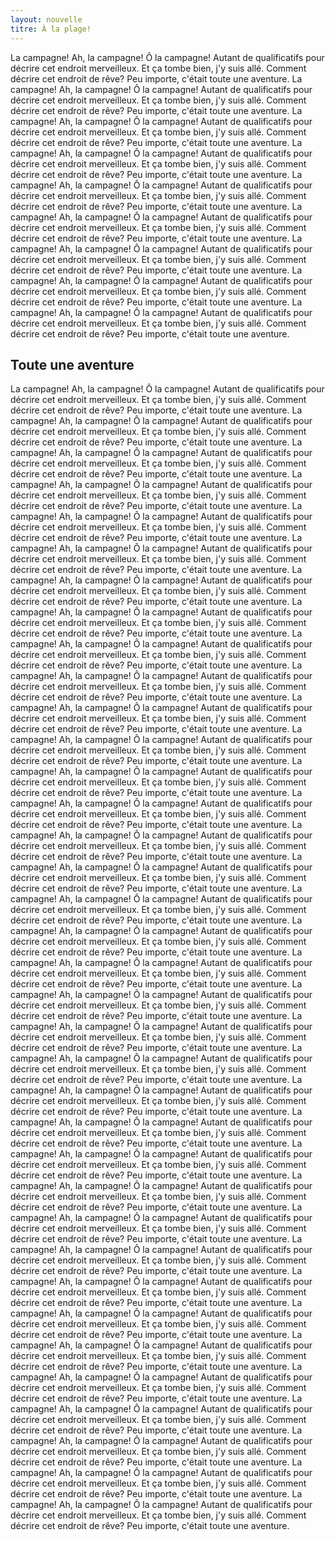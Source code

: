 ```yaml
---
layout: nouvelle
titre: À la plage!
---
```


La campagne! Ah, la campagne! Ô la campagne! Autant de qualificatifs pour décrire cet endroit merveilleux. Et ça tombe bien, j'y suis allé. Comment décrire cet endroit de rêve? Peu importe, c'était toute une aventure. La campagne! Ah, la campagne! Ô la campagne! Autant de qualificatifs pour décrire cet endroit merveilleux. Et ça tombe bien, j'y suis allé. Comment décrire cet endroit de rêve? Peu importe, c'était toute une aventure. La campagne! Ah, la campagne! Ô la campagne! Autant de qualificatifs pour décrire cet endroit merveilleux. Et ça tombe bien, j'y suis allé. Comment décrire cet endroit de rêve? Peu importe, c'était toute une aventure. La campagne! Ah, la campagne! Ô la campagne! Autant de qualificatifs pour décrire cet endroit merveilleux. Et ça tombe bien, j'y suis allé. Comment décrire cet endroit de rêve? Peu importe, c'était toute une aventure. La campagne! Ah, la campagne! Ô la campagne! Autant de qualificatifs pour décrire cet endroit merveilleux. Et ça tombe bien, j'y suis allé. Comment décrire cet endroit de rêve? Peu importe, c'était toute une aventure. La campagne! Ah, la campagne! Ô la campagne! Autant de qualificatifs pour décrire cet endroit merveilleux. Et ça tombe bien, j'y suis allé. Comment décrire cet endroit de rêve? Peu importe, c'était toute une aventure. La campagne! Ah, la campagne! Ô la campagne! Autant de qualificatifs pour décrire cet endroit merveilleux. Et ça tombe bien, j'y suis allé. Comment décrire cet endroit de rêve? Peu importe, c'était toute une aventure. La campagne! Ah, la campagne! Ô la campagne! Autant de qualificatifs pour décrire cet endroit merveilleux. Et ça tombe bien, j'y suis allé. Comment décrire cet endroit de rêve? Peu importe, c'était toute une aventure. La campagne! Ah, la campagne! Ô la campagne! Autant de qualificatifs pour décrire cet endroit merveilleux. Et ça tombe bien, j'y suis allé. Comment décrire cet endroit de rêve? Peu importe, c'était toute une aventure.

## Toute une aventure

La campagne! Ah, la campagne! Ô la campagne! Autant de qualificatifs pour décrire cet endroit merveilleux. Et ça tombe bien, j'y suis allé. Comment décrire cet endroit de rêve? Peu importe, c'était toute une aventure. La campagne! Ah, la campagne! Ô la campagne! Autant de qualificatifs pour décrire cet endroit merveilleux. Et ça tombe bien, j'y suis allé. Comment décrire cet endroit de rêve? Peu importe, c'était toute une aventure. La campagne! Ah, la campagne! Ô la campagne! Autant de qualificatifs pour décrire cet endroit merveilleux. Et ça tombe bien, j'y suis allé. Comment décrire cet endroit de rêve? Peu importe, c'était toute une aventure. La campagne! Ah, la campagne! Ô la campagne! Autant de qualificatifs pour décrire cet endroit merveilleux. Et ça tombe bien, j'y suis allé. Comment décrire cet endroit de rêve? Peu importe, c'était toute une aventure. La campagne! Ah, la campagne! Ô la campagne! Autant de qualificatifs pour décrire cet endroit merveilleux. Et ça tombe bien, j'y suis allé. Comment décrire cet endroit de rêve? Peu importe, c'était toute une aventure. La campagne! Ah, la campagne! Ô la campagne! Autant de qualificatifs pour décrire cet endroit merveilleux. Et ça tombe bien, j'y suis allé. Comment décrire cet endroit de rêve? Peu importe, c'était toute une aventure. La campagne! Ah, la campagne! Ô la campagne! Autant de qualificatifs pour décrire cet endroit merveilleux. Et ça tombe bien, j'y suis allé. Comment décrire cet endroit de rêve? Peu importe, c'était toute une aventure. La campagne! Ah, la campagne! Ô la campagne! Autant de qualificatifs pour décrire cet endroit merveilleux. Et ça tombe bien, j'y suis allé. Comment décrire cet endroit de rêve? Peu importe, c'était toute une aventure. La campagne! Ah, la campagne! Ô la campagne! Autant de qualificatifs pour décrire cet endroit merveilleux. Et ça tombe bien, j'y suis allé. Comment décrire cet endroit de rêve? Peu importe, c'était toute une aventure. La campagne! Ah, la campagne! Ô la campagne! Autant de qualificatifs pour décrire cet endroit merveilleux. Et ça tombe bien, j'y suis allé. Comment décrire cet endroit de rêve? Peu importe, c'était toute une aventure. La campagne! Ah, la campagne! Ô la campagne! Autant de qualificatifs pour décrire cet endroit merveilleux. Et ça tombe bien, j'y suis allé. Comment décrire cet endroit de rêve? Peu importe, c'était toute une aventure. La campagne! Ah, la campagne! Ô la campagne! Autant de qualificatifs pour décrire cet endroit merveilleux. Et ça tombe bien, j'y suis allé. Comment décrire cet endroit de rêve? Peu importe, c'était toute une aventure. La campagne! Ah, la campagne! Ô la campagne! Autant de qualificatifs pour décrire cet endroit merveilleux. Et ça tombe bien, j'y suis allé. Comment décrire cet endroit de rêve? Peu importe, c'était toute une aventure. La campagne! Ah, la campagne! Ô la campagne! Autant de qualificatifs pour décrire cet endroit merveilleux. Et ça tombe bien, j'y suis allé. Comment décrire cet endroit de rêve? Peu importe, c'était toute une aventure. La campagne! Ah, la campagne! Ô la campagne! Autant de qualificatifs pour décrire cet endroit merveilleux. Et ça tombe bien, j'y suis allé. Comment décrire cet endroit de rêve? Peu importe, c'était toute une aventure. La campagne! Ah, la campagne! Ô la campagne! Autant de qualificatifs pour décrire cet endroit merveilleux. Et ça tombe bien, j'y suis allé. Comment décrire cet endroit de rêve? Peu importe, c'était toute une aventure. La campagne! Ah, la campagne! Ô la campagne! Autant de qualificatifs pour décrire cet endroit merveilleux. Et ça tombe bien, j'y suis allé. Comment décrire cet endroit de rêve? Peu importe, c'était toute une aventure. La campagne! Ah, la campagne! Ô la campagne! Autant de qualificatifs pour décrire cet endroit merveilleux. Et ça tombe bien, j'y suis allé. Comment décrire cet endroit de rêve? Peu importe, c'était toute une aventure. La campagne! Ah, la campagne! Ô la campagne! Autant de qualificatifs pour décrire cet endroit merveilleux. Et ça tombe bien, j'y suis allé. Comment décrire cet endroit de rêve? Peu importe, c'était toute une aventure. La campagne! Ah, la campagne! Ô la campagne! Autant de qualificatifs pour décrire cet endroit merveilleux. Et ça tombe bien, j'y suis allé. Comment décrire cet endroit de rêve? Peu importe, c'était toute une aventure. La campagne! Ah, la campagne! Ô la campagne! Autant de qualificatifs pour décrire cet endroit merveilleux. Et ça tombe bien, j'y suis allé. Comment décrire cet endroit de rêve? Peu importe, c'était toute une aventure. La campagne! Ah, la campagne! Ô la campagne! Autant de qualificatifs pour décrire cet endroit merveilleux. Et ça tombe bien, j'y suis allé. Comment décrire cet endroit de rêve? Peu importe, c'était toute une aventure. La campagne! Ah, la campagne! Ô la campagne! Autant de qualificatifs pour décrire cet endroit merveilleux. Et ça tombe bien, j'y suis allé. Comment décrire cet endroit de rêve? Peu importe, c'était toute une aventure. La campagne! Ah, la campagne! Ô la campagne! Autant de qualificatifs pour décrire cet endroit merveilleux. Et ça tombe bien, j'y suis allé. Comment décrire cet endroit de rêve? Peu importe, c'était toute une aventure. La campagne! Ah, la campagne! Ô la campagne! Autant de qualificatifs pour décrire cet endroit merveilleux. Et ça tombe bien, j'y suis allé. Comment décrire cet endroit de rêve? Peu importe, c'était toute une aventure. La campagne! Ah, la campagne! Ô la campagne! Autant de qualificatifs pour décrire cet endroit merveilleux. Et ça tombe bien, j'y suis allé. Comment décrire cet endroit de rêve? Peu importe, c'était toute une aventure. La campagne! Ah, la campagne! Ô la campagne! Autant de qualificatifs pour décrire cet endroit merveilleux. Et ça tombe bien, j'y suis allé. Comment décrire cet endroit de rêve? Peu importe, c'était toute une aventure. La campagne! Ah, la campagne! Ô la campagne! Autant de qualificatifs pour décrire cet endroit merveilleux. Et ça tombe bien, j'y suis allé. Comment décrire cet endroit de rêve? Peu importe, c'était toute une aventure. La campagne! Ah, la campagne! Ô la campagne! Autant de qualificatifs pour décrire cet endroit merveilleux. Et ça tombe bien, j'y suis allé. Comment décrire cet endroit de rêve? Peu importe, c'était toute une aventure. La campagne! Ah, la campagne! Ô la campagne! Autant de qualificatifs pour décrire cet endroit merveilleux. Et ça tombe bien, j'y suis allé. Comment décrire cet endroit de rêve? Peu importe, c'était toute une aventure. La campagne! Ah, la campagne! Ô la campagne! Autant de qualificatifs pour décrire cet endroit merveilleux. Et ça tombe bien, j'y suis allé. Comment décrire cet endroit de rêve? Peu importe, c'était toute une aventure. La campagne! Ah, la campagne! Ô la campagne! Autant de qualificatifs pour décrire cet endroit merveilleux. Et ça tombe bien, j'y suis allé. Comment décrire cet endroit de rêve? Peu importe, c'était toute une aventure. La campagne! Ah, la campagne! Ô la campagne! Autant de qualificatifs pour décrire cet endroit merveilleux. Et ça tombe bien, j'y suis allé. Comment décrire cet endroit de rêve? Peu importe, c'était toute une aventure. La campagne! Ah, la campagne! Ô la campagne! Autant de qualificatifs pour décrire cet endroit merveilleux. Et ça tombe bien, j'y suis allé. Comment décrire cet endroit de rêve? Peu importe, c'était toute une aventure. La campagne! Ah, la campagne! Ô la campagne! Autant de qualificatifs pour décrire cet endroit merveilleux. Et ça tombe bien, j'y suis allé. Comment décrire cet endroit de rêve? Peu importe, c'était toute une aventure. La campagne! Ah, la campagne! Ô la campagne! Autant de qualificatifs pour décrire cet endroit merveilleux. Et ça tombe bien, j'y suis allé. Comment décrire cet endroit de rêve? Peu importe, c'était toute une aventure. 
